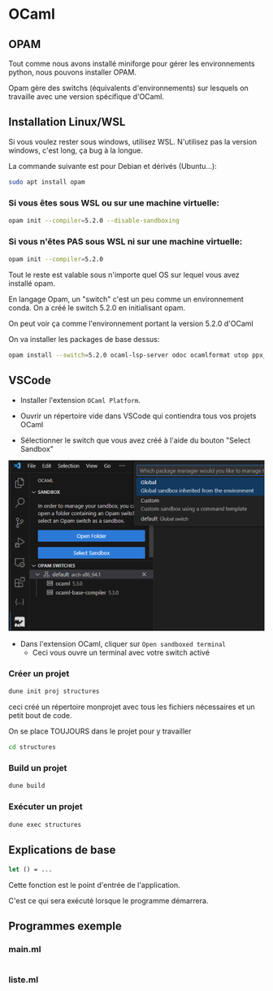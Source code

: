# OCaml


## OPAM

Tout comme nous avons installé miniforge pour gérer les environnements python, nous pouvons installer OPAM.

Opam gère des switchs (équivalents d'environnements) sur lesquels on travaille avec une version spécifique d'OCaml.

## Installation Linux/WSL

Si vous voulez rester sous windows, utilisez WSL. N'utilisez pas la version windows, c'est long, ça bug à la longue.

La commande suivante est pour Debian et dérivés (Ubuntu...):
```bash
sudo apt install opam
```

### Si vous êtes sous WSL ou sur une machine virtuelle:
```bash
opam init --compiler=5.2.0 --disable-sandboxing
```

### Si vous n'êtes PAS sous WSL ni sur une machine virtuelle:
```bash
opam init --compiler=5.2.0
```

Tout le reste est valable sous n'importe quel OS sur lequel vous avez installé opam.

En langage Opam, un "switch" c'est un peu comme un environnement conda. On a créé le switch 5.2.0 en initialisant opam.

On peut voir ça comme l'environnement portant la version 5.2.0 d'OCaml

On va installer les packages de base dessus:

```bash
opam install --switch=5.2.0 ocaml-lsp-server odoc ocamlformat utop ppx_jane
```


## VSCode

- Installer l'extension `OCaml Platform`. 

- Ouvrir un répertoire vide dans VSCode qui contiendra tous vos projets OCaml

- Sélectionner le switch que vous avez créé à l'aide du bouton "Select Sandbox"

![alt text](image-14.png)

- Dans l'extension OCaml, cliquer sur `Open sandboxed terminal`
    - Ceci vous ouvre un terminal avec votre switch activé

### Créer un projet

```bash
dune init proj structures
```

ceci créé un répertoire monprojet avec tous les fichiers nécessaires et un petit bout de code.

On se place TOUJOURS dans le projet pour y travailler

```bash
cd structures
```

### Build un projet
```bash 
dune build
```

### Exécuter un projet
```bash
dune exec structures
```

## Explications de base

```ocaml
let () = ...
```

Cette fonction est le point d'entrée de l'application.

C'est ce qui sera exécuté lorsque le programme démarrera.

## Programmes exemple

### main.ml

```ocaml

```

### liste.ml

```ocaml

```